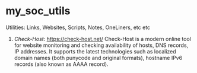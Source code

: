 # my_soc_utils
Utilities: Links, Websites, Scripts, Notes, OneLiners, etc etc

1) *Check-Host*: https://check-host.net/
Check-Host is a modern online tool for website monitoring and checking availability of hosts, DNS records, IP addresses. It supports the latest technologies such as localized domain names (both punycode and original formats), hostname IPv6 records (also known as AAAA record).

